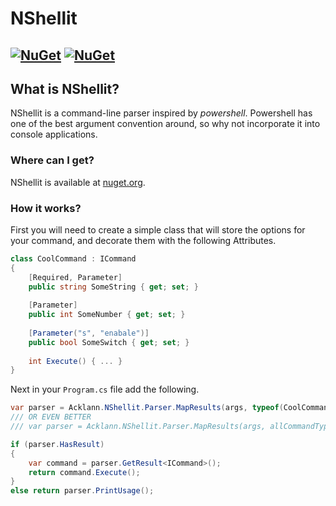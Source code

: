 # NShellit
[![NuGet](https://img.shields.io/nuget/v/Acklann.NShellit.svg)](https://www.nuget.org/packages/Acklann.NShellit/)
[![NuGet](https://img.shields.io/nuget/dt/Acklann.NShellit.svg)](https://www.nuget.org/packages/Acklann.NShellit/)
---

## What is NShellit?
NShellit is a command-line parser inspired by *powershell*. Powershell has one of the best argument convention around, so why not incorporate it into  console applications.

### Where can I get?
NShellit is available at [nuget.org](https://www.nuget.org/packages/Acklann.NShellit).

### How it works?
First you will need to create a simple class that will store the options for your command, and decorate them with the following Attributes.

```csharp
class CoolCommand : ICommand
{
    [Required, Parameter]
    public string SomeString { get; set; }
    
    [Parameter]
    public int SomeNumber { get; set; }
    
    [Parameter("s", "enabale")]
    public bool SomeSwitch { get; set; }
    
    int Execute() { ... }
}
```

Next in your `Program.cs` file add the following.

```csharp
var parser = Acklann.NShellit.Parser.MapResults(args, typeof(CoolCommand));
/// OR EVEN BETTER
/// var parser = Acklann.NShellit.Parser.MapResults(args, allCommandTypes);

if (parser.HasResult)
{
    var command = parser.GetResult<ICommand>();
    return command.Execute();
}
else return parser.PrintUsage();
```
